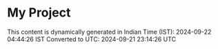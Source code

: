 # My Project

This content is dynamically generated in Indian Time (IST): 2024-09-22 04:44:26 IST
Converted to UTC: 2024-09-21 23:14:26 UTC
